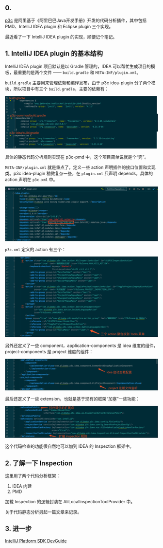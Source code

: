 ## 0. 

[p3c](https://github.com/alibaba/p3c) 是阿里基于《阿里巴巴Java开发手册》开发的代码分析插件，其中包括 PMD、IntelliJ IDEA plugin 和 Eclipse plugin 三个实现。

最近看了一下 IntelliJ IDEA plugin 的实现，顺便记个笔记。

## 1. IntelliJ IDEA plugin 的基本结构

IntelliJ IDEA plugin 项目默认是以 Gradle 管理的，IDEA 可以帮忙生成项目的模板，最重要的是两个文件 —— `build.gradle` 和 `META-INF/plugin.xml`。

`build.gradle` 主要用来管理依赖和编译发布，由于 p3c idea-plugin 分了两个模块，所以项目中有三个 `build.gradle`，主要的依赖有：

![](./assets/648322-520d00c218673977.jpg)

具体的静态代码分析规则实现在 p3c-pmd 中，这个项目简单说就是个“壳”。

`META-INF/plugin.xml` 就是重点了，定义一些 action 声明插件的接口位置和实现类。p3c idea-plugin 稍微复杂一些，在 `plugin.xml` 只声明 depends，具体的 action 声明在 `p3c.xml` 中。

![](./assets/648322-35c56c64e81966db.png)

`p3c.xml` 定义的 action 有三个：

![](./assets/648322-1a537efa401e4603.png)

另外还定义了一些 component，application-components 是 idea 维度的组件，project-components 是 project 维度的组件：

![](./assets/648322-1ac97db64e75f726.png)

最后还定义了一些 extension，也就是基于现有的框架“加塞”一些功能：

![](./assets/648322-f7f5fccce178783f.png)

这个代码检查的功能很自然地可以加到 IDEA 的 Inspection 框架中。

## 2. 了解一下 Inspection

这里用了两个代码分析框架：
1. IDEA 内建
2. PMD

加载 Inspection 的逻辑封装在 AliLocalInspectionToolProvider 中。

关于代码静态分析另起一篇文章来记录。

## 3. 进一步

[IntelliJ Platform SDK DevGuide](https://www.jetbrains.org/intellij/sdk/docs/welcome.html)
